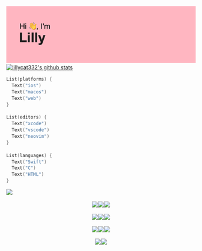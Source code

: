 <img src="header.png">

<a href="https://github.com/lillycat332">
  <img src="https://github-readme-stats.vercel.app/api?username=lillycat332&hide_border=true&show_icons=true" alt="lillycat332's github stats">
</a>

```swift
List(platforms) {
  Text("ios")
  Text("macos")
  Text("web")
}

List(editors) {
  Text("xcode")
  Text("vscode")
  Text("neovim")
}

List(languages) {
  Text("Swift")
  Text("C")
  Text("HTML")
}
```


<img src="https://user-images.githubusercontent.com/54189319/144992309-c0352d4a-4135-4eaa-af32-a7f75262a71c.png">


<p1 align="center">

<img src="https://img.shields.io/badge/Apple-%23000000.svg?style=for-the-badge&logo=apple&logoColor=white"><img src="https://img.shields.io/badge/iOS-000000?style=for-the-badge&logo=ios&logoColor=white"><img src="https://img.shields.io/badge/mac%20os-000000?style=for-the-badge&logo=macos&logoColor=F0F0F0">

<a href="https://dribbble.com/lillyfgsfds"><img src="https://img.shields.io/badge/Dribbble-EA4C89?style=for-the-badge&logo=dribbble&logoColor=white"></a><a href="https://www.youtube.com/channel/UCrrh8KuvEenremkNvCTZAPw"><img src="https://img.shields.io/badge/Youtube-%23EA4C89.svg?style=for-the-badge&logo=YouTube&logoColor=white"></a><a href="https://7daysfree.xyz"><img src="https://img.shields.io/badge/Web-EA4C89?style=for-the-badge&logo=curl&logoColor=white"></a>

<img src="https://img.shields.io/badge/swift-F54A2A?style=for-the-badge&logo=swift&logoColor=white"><img src="https://img.shields.io/badge/html5-%23F54A2A.svg?style=for-the-badge&logo=html5&logoColor=white"><img src="https://img.shields.io/badge/c-%23F54A2A.svg?style=for-the-badge&logo=c&logoColor=white">

<img src="https://img.shields.io/badge/Xcode-0078d7?style=for-the-badge&logo=Xcode&logoColor=white"><img src="https://img.shields.io/badge/Visual%20Studio%20Code-0078d7.svg?style=for-the-badge&logo=visual-studio-code&logoColor=white">
</p1>
